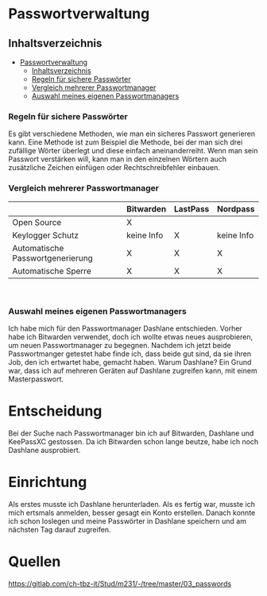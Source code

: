 # Passwortverwaltung

## Inhaltsverzeichnis

- [Passwortverwaltung](#passwortverwaltung)
  - [Inhaltsverzeichnis](#inhaltsverzeichnis)
  - [Regeln für sichere Passwörter](#regeln-für-sichere-passwörter)
  - [Vergleich mehrerer Passwortmanager](#vergleich-mehrerer-passwortmanager)
  - [Auswahl meines eigenen Passwortmanagers](#auswahl-meineseigenen-passwortmanagers)

### Regeln für sichere Passwörter
Es gibt verschiedene Methoden, wie man ein sicheres Passwort generieren kann. Eine Methode ist zum Beispiel die Methode, bei der man sich drei zufällige Wörter überlegt und diese einfach aneinanderreiht. Wenn man sein Passwort verstärken will, kann man in den einzelnen Wörtern auch zusätzliche Zeichen einfügen oder Rechtschreibfehler einbauen.

### Vergleich mehrerer Passwortmanager
|                                  | Bitwarden  | LastPass | Nordpass |
|----------------------------------|------------|----------|----------|
| Open Source                      |      X     |          |          |
| Keylogger Schutz                 | keine Info | X        |keine Info|
| Automatische Passwortgenerierung |      X     | X        | X        |
| Automatische Sperre              |      X     | X        | X        |
<br>

### Auswahl meines eigenen Passwortmanagers
Ich habe mich für den Passwortmanager Dashlane entschieden. Vorher habe ich Bitwarden verwendet, doch ich wollte etwas neues ausprobieren, um neuen Passwortmanager zu begegnen. Nachdem ich jetzt beide Passwortmanger getestet habe finde ich, dass beide gut sind, da sie ihren Job, den ich ertwartet habe, gemacht haben. Warum Dashlane?  Ein Grund war, dass ich auf mehreren Geräten auf Dashlane zugreifen kann, mit einem Masterpasswort. 


# Entscheidung
Bei der Suche nach Passwortmanager bin ich auf Bitwarden, Dashlane und KeePassXC gestossen. Da ich Bitwarden schon lange beutze, habe ich noch Dashlane ausprobiert. 

# Einrichtung
Als erstes musste ich Dashlane herunterladen. Als es fertig war, musste ich mich ertsmals anmelden, besser gesagt ein Konto erstellen. Danach konnte ich schon loslegen und meine Passwörter in Dashlane speichern und am nächsten Tag darauf zugreifen.

# Quellen
https://gitlab.com/ch-tbz-it/Stud/m231/-/tree/master/03_passwords
